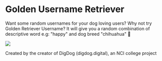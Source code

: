 # Golden Username Retriever

Want some random usernames for your dog loving users? Why not try Golden Retriever Username? It will give you a random combination of descriptive word e.g: "happy" and dog breed "chihuahua" 🐶

![](https://media.giphy.com/media/xNPB9OnYtIGzK/giphy.gif)

Created by the creator of DigDog (digdog.digital), an NCI college project
